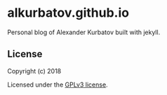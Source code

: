 # alkurbatov.github.io
Personal blog of Alexander Kurbatov built with jekyll.

## License

Copyright (c) 2018

Licensed under the [GPLv3 license](COPYING).